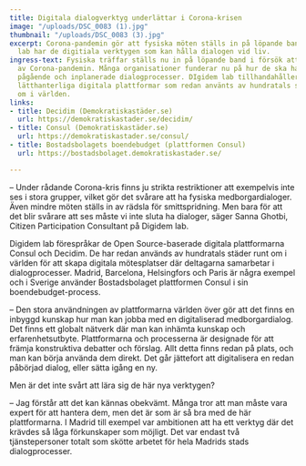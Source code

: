 ```yaml
---
title: Digitala dialogverktyg underlättar i Corona-krisen
image: "/uploads/DSC_0083 (1).jpg"
thumbnail: "/uploads/DSC_0083 (3).jpg"
excerpt: Corona-pandemin gör att fysiska möten ställs in på löpande band. Digidem
  lab har de digitiala verktygen som kan hålla dialogen vid liv.
ingress-text: Fysiska träffar ställs nu in på löpande band i försök att minska effekterna
  av Corona-pandemin. Många organisationer funderar nu på hur de ska hantera alla
  pågående och inplanerade dialogprocesser. DIgidem lab tillhandahåller beprövade
  lätthanterliga digitala plattformar som redan använts av hundratals städer runt
  om i världen.
links:
- title: Decidim (Demokratiskastäder.se)
  url: https://demokratiskastader.se/decidim/
- title: Consul (Demokratiskastäder.se)
  url: https://demokratiskastader.se/consul/
- title: Bostadsbolagets boendebudget (plattformen Consul)
  url: https://bostadsbolaget.demokratiskastader.se/

---
```

– Under rådande Corona-kris finns ju strikta restriktioner att exempelvis inte ses i stora grupper, vilket gör det svårare att ha fysiska medborgardialoger. Även mindre möten ställs in av rädsla för smittspridning. Men bara för att det blir svårare att ses måste vi inte sluta ha dialoger, säger Sanna Ghotbi, Citizen Participation Consultant på Digidem lab.

Digidem lab förespråkar de Open Source-baserade digitala plattformarna Consul och Decidim. De har redan används av hundratals städer runt om i världen för att skapa digitala mötesplatser där deltagarna samarbetar i dialogprocesser. Madrid, Barcelona, Helsingfors och Paris är några exempel och i Sverige använder Bostadsbolaget plattformen Consul i sin boendebudget-process.

– Den stora användningen av plattformarna världen över gör att det finns en inbyggd kunskap hur man kan jobba med en digitaliserad medborgardialog. Det finns ett globalt nätverk där man kan inhämta kunskap och erfarenhetsutbyte. Plattformarna och processerna är designade för att främja konstruktiva debatter och förslag. Allt detta finns redan på plats, och man kan börja använda dem direkt. Det går jättefort att digitalisera en redan påbörjad dialog, eller sätta igång en ny.

Men är det inte svårt att lära sig de här nya verktygen?  
  
– Jag förstår att det kan kännas obekvämt. Många tror att man måste vara expert för att hantera dem, men det är som är så bra med de här plattformarna. I Madrid till exempel var ambitionen att ha ett verktyg där det krävdes så låga förkunskaper som möjligt. Det var endast två tjänstepersoner totalt som skötte arbetet för hela Madrids stads dialogprocesser.